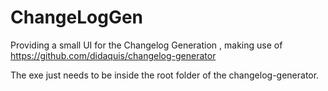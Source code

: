 # ChangeLogGen
Providing a small UI for the Changelog Generation , making use of https://github.com/didaquis/changelog-generator

The exe just needs to be inside the root folder of the changelog-generator. 
